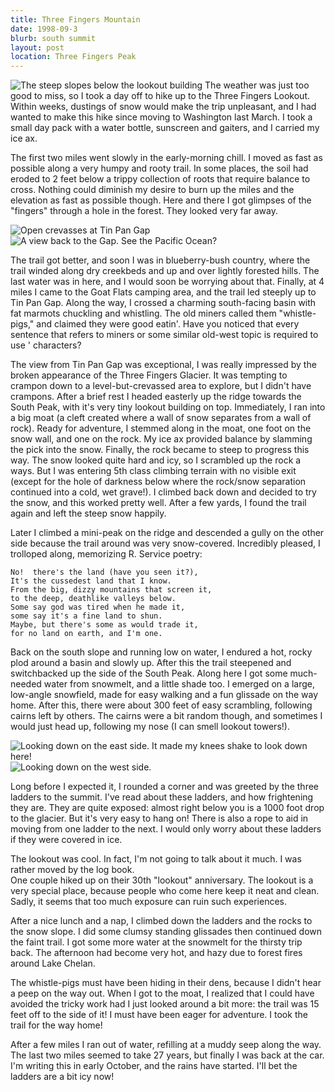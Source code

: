 ```yaml
---
title: Three Fingers Mountain
date: 1998-09-3
blurb: south summit
layout: post
location: Three Fingers Peak
---
```


![The steep slopes below the lookout building](images/articles/trips/1998/3fsteep.jpg)
The weather was just too good to miss, so I took a day off to hike up to the
Three Fingers Lookout.  Within weeks, dustings of snow would make the trip
unpleasant, and I had wanted to make this hike since moving to Washington last
March.  I took a small day pack with a water bottle, sunscreen and gaiters, and
I carried my ice ax.


The first two miles went slowly in the early-morning chill.  I moved
as fast as possible along a very humpy and rooty trail.  In some
places, the soil had eroded to 2 feet below a trippy collection
of roots that require balance to cross.  Nothing could diminish my
desire to burn up the miles and the elevation as fast as possible
though.  Here and there I got glimpses of the "fingers" through
a hole in the forest.  They looked very far away.

![Open crevasses at Tin Pan Gap](images/articles/trips/1998/3fgla1.jpg)
![A view back to the Gap. See the Pacific Ocean?](images/articles/trips/1998/3flook.jpg)

The trail got better, and soon I was in blueberry-bush country, where
the trail winded along dry creekbeds and up and over lightly forested
hills.  The last water was in here, and I would soon be worrying about
that.  Finally, at 4 miles I came to the Goat Flats camping area, and
the trail led steeply up to Tin Pan Gap.  Along the way, I crossed
a charming south-facing basin with fat marmots chuckling and whistling.
The old miners called them "whistle-pigs," and claimed they were good
eatin'.  Have you noticed that every sentence that refers to miners or
some similar old-west topic is required to use ' characters?


The view from 
Tin Pan Gap was exceptional, I was really impressed by the
broken appearance of the Three Fingers Glacier.  It was tempting to crampon
down to a level-but-crevassed area to explore, but I didn't have crampons.
After a brief rest I headed easterly up the ridge towards the South Peak,
with it's very tiny lookout building on top.  Immediately, I ran into a
big moat (a cleft created where a wall of snow separates from a wall of
rock).  Ready for adventure, I stemmed along in the moat, one foot on the
snow wall, and one on the rock.  My ice ax provided balance by slamming
the pick into the snow. 
Finally, the rock became to steep to progress this
way.  The snow looked quite hard and icy, so I scrambled up the rock a ways.
But I was entering 5th class climbing terrain with no visible exit (except
for the hole of darkness below where the rock/snow separation continued
into a cold, wet grave!).  I climbed back down and decided to try the
snow, and this worked pretty well.  After a few yards, I found the trail
again and left the steep snow happily.

Later I climbed a mini-peak on the ridge and descended a gully on the
other side because the trail around was very snow-covered.  Incredibly
pleased, I trolloped along, memorizing R. Service poetry:

    No!  there's the land (have you seen it?), 
    It's the cussedest land that I know. 
    From the big, dizzy mountains that screen it,
    to the deep, deathlike valleys below.
    Some say god was tired when he made it,
    some say it's a fine land to shun.
    Maybe, but there's some as would trade it,
    for no land on earth, and I'm one.

Back on the south slope and running low on water, I endured a hot, rocky
plod around a basin and slowly up.  After this the trail steepened and
switchbacked up the side of the South Peak.  Along here I got some much-needed
water from snowmelt, and a little shade too.  I emerged on a large, low-angle
snowfield, made for easy walking and a fun glissade on the way home.  After
this, there were about 300 feet of easy scrambling, following cairns left
by others.  The cairns were a bit random though, and sometimes I would just
head up, following my nose (I can smell lookout towers!).

![Looking down on the east side. It made my knees shake to look down here!](images/articles/trips/1998/3fdown.jpg)
![Looking down on the west side.](images/articles/trips/1998/3fcrev.jpg)

Long before I expected it, I rounded a corner and was greeted by the three
ladders to the summit.  I've read about these ladders, and how frightening
they are.  They are quite exposed: almost right below you is a 1000 foot
drop to the glacier.  But it's very easy to hang on!  There is also a
rope to aid in moving from one ladder to the next.  I would only worry about
these ladders if they were covered in ice.


The lookout was cool.  In fact, I'm not going to talk about it much.  I was
rather moved by the log book.  
One couple hiked up on their 30th "lookout" anniversary.  The lookout is
a very special place, because people who come here keep it neat and clean.
Sadly, it seems that too much exposure can ruin such experiences.



After a nice lunch and a nap, I climbed down the ladders and the rocks to
the snow slope.  I did some clumsy standing glissades then continued down
the faint trail.  I got some more water at the snowmelt for the thirsty
trip back.  The afternoon had become very hot, and hazy due to forest
fires around Lake Chelan.  


The whistle-pigs must have been hiding in their dens, because I didn't hear a
peep on the way out.  When I got to the moat, I realized that I could have
avoided the tricky work had I just looked around a bit more: the trail was 15
feet off to the side of it!  I must have been eager for adventure.  I took the
trail for the way home!


After a few miles I ran out of water, refilling at a muddy seep along the way.
The last two miles seemed to take 27 years, but finally I was back at the car.  
I'm writing this in early October, and the rains have 
started.  I'll bet the ladders are a bit icy now!



